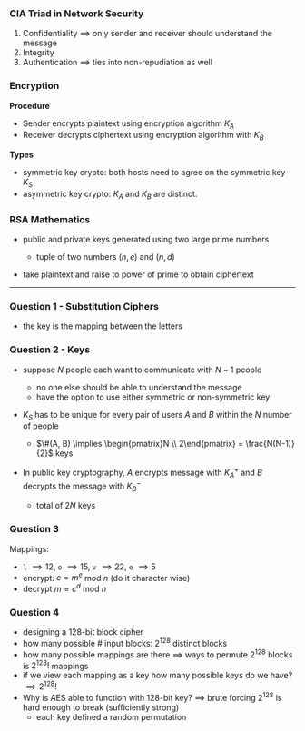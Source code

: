 ### CIA Triad in Network Security
1. Confidentiality $\implies$ only sender and receiver should understand the message
 2. Integrity
3. Authentication $\implies$ ties into non-repudiation as well
### Encryption
**Procedure**
- Sender encrypts plaintext using encryption algorithm $K_A$
- Receiver decrypts ciphertext using encryption algorithm with $K_B$

**Types**
- symmetric key crypto: both hosts need to agree on the symmetric key $K_S$
- asymmetric key crypto: $K_A$ and $K_B$ are distinct.
### RSA Mathematics
- public and private keys generated using two large prime numbers
	- tuple of two numbers $(n, e)$ and $(n,d)$

- take plaintext and raise to power of prime to obtain ciphertext

---
### Question 1 - Substitution Ciphers
- the key is the mapping between the letters
### Question 2 - Keys
- suppose $N$ people each want to communicate with $N -1$ people
	- no one else should be able to understand the message
	- have the option to use either symmetric or non-symmetric key

- $K_S$ has to be unique for every pair of users $A$ and $B$ within the $N$ number of people
	- $\#(A, B) \implies \begin{pmatrix}N \\ 2\end{pmatrix} = \frac{N(N-1)}{2}$ keys

- In public key cryptography, $A$ encrypts message with $K_A^+$ and $B$ decrypts the message with $K_B^-$
	- total of $2N$ keys
### Question 3
Mappings:
- `l` $\implies 12$, `o` $\implies 15$, `v` $\implies 22$, `e` $\implies 5$
- encrypt: $c = m^e$ mod $n$ (do it character wise)
- decrypt $m = c^d$ mod $n$
### Question 4
- designing a $128$-bit block cipher
- how many possible # input blocks: $2^{128}$ distinct blocks
- how many possible mappings are there $\implies$ ways to permute $2^{128}$ blocks is $2^{128}!$ mappings
- if we view each mapping as a key how many possible keys do we have? $\implies 2^{128}!$ 
- Why is AES able to function with $128$-bit key? $\implies$ brute forcing $2^{128}$ is hard enough to break (sufficiently strong)
	- each key defined a random permutation